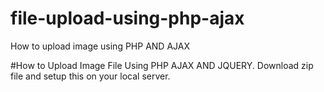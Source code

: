 # file-upload-using-php-ajax
How to upload image using PHP AND AJAX

#How to Upload Image File Using PHP AJAX AND JQUERY.
Download zip file and setup this on your local server.
